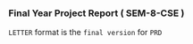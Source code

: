 ### Final Year Project Report ( SEM-8-CSE )

` LETTER ` format is the ` final version ` for ` PRD `

